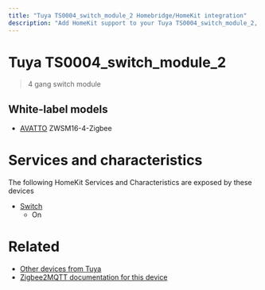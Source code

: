 ```yaml
---
title: "Tuya TS0004_switch_module_2 Homebridge/HomeKit integration"
description: "Add HomeKit support to your Tuya TS0004_switch_module_2, using Homebridge, Zigbee2MQTT and homebridge-z2m."
---
```

<!---
This file has been GENERATED using src/docgen/docgen.ts
DO NOT EDIT THIS FILE MANUALLY!
-->
# Tuya TS0004_switch_module_2
> 4 gang switch module


## White-label models
* [AVATTO](../index.md#avatto) ZWSM16-4-Zigbee

# Services and characteristics
The following HomeKit Services and Characteristics are exposed by
these devices

* [Switch](../../switch.md)
  * On


# Related
* [Other devices from Tuya](../index.md#tuya)
* [Zigbee2MQTT documentation for this device](https://www.zigbee2mqtt.io/devices/TS0004_switch_module_2.html)